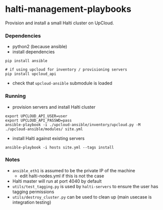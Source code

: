 # halti-management-playbooks

Provision and install a small Halti cluster on UpCloud.

### Dependencies

* python2 (because ansible)
* install dependencies

```
pip install ansible

# if using upcloud for inventory / provisioning servers
pip install upcloud_api
```

* check that `upcloud-ansible` submodule is loaded


### Running

* provision servers and install Halti cluster

```
export UPCLOUD_API_USER=user
export UPCLOUD_API_PASSWD=pass
ansible-playbook -i ./upcloud-ansible/inventory/upcloud.py -M ./upcloud-ansible/modules/ site.yml
```

* install Halti against existing servers

```
ansible-playbook -i hosts site.yml --tags install
```

### Notes

* `ansible_eth1` is assumed to be the private IP of the machine
	* edit halti-nodes.yml if this is not the case
* Halti master will run at port 4040 by default
* `utils/test_tagging.py` is used by `halti-servers` to ensure the user has tagging permissions
* `utils/destroy_cluster.py` can be used to clean up (main usecase is integration testing)
